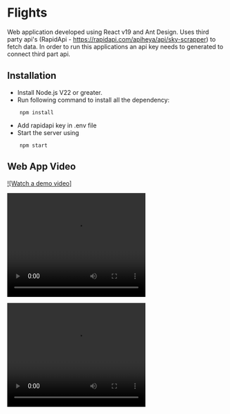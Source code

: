 # Flights

Web application developed using React v19 and Ant Design. 
Uses third party api's (RapidApi - https://rapidapi.com/apiheya/api/sky-scrapper) to fetch data.
In order to run this applications an api key needs to generated to connect third part api.
  

## Installation
* Install Node.js V22 or greater.
* Run following command to install all the dependency:
```
	npm install
```
* Add rapidapi key in .env file
* Start the server using
```
	npm start
```

## Web App Video
[![Watch a demo video]](https://youtu.be/r0H9jASfNvg)

<video src="https://youtu.be/r0H9jASfNvg" width="320" height="240" controls></video>

<video src="https://github.com/maazsaiyed/flights/blob/main/web_app_video.mov" width="320" height="240" controls></video>
